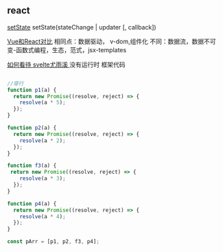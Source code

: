 ## react
[setState](https://zhuanlan.zhihu.com/p/44537887)
	setState(stateChange | updater [, callback])

[ Vue和React对比](https://zhuanlan.zhihu.com/p/508817213)
	相同点：数据驱动， v-dom,组件化
	不同：数据流，数据不可变-函数式编程，生态，范式，jsx-templates
	
[如何看待 svelte尤雨溪 ](https://www.zhihu.com/question/53150351/answer/133912199)
	没有运行时 框架代码

[]()

```js

//穿行
function p1(a) {
  return new Promise((resolve, reject) => {
    resolve(a * 5);
  });
}

function p2(a) {
  return new Promise((resolve, reject) => {
    resolve(a * 2);
  });
}

function f3(a) {
 return new Promise((resolve, reject) => {
    resolve(a * 3);
  });
}

function p4(a) {
  return new Promise((resolve, reject) => {
    resolve(a * 4);
  });
}

const pArr = [p1, p2, f3, p4];
```